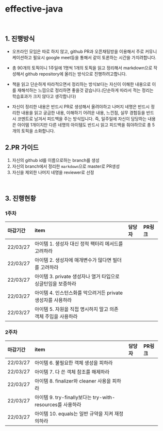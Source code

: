 # effective-java

<br>

## 1. 진행방식

- 오프라인 모임은 따로 하지 않고, github PR과 오픈채팅방을 이용해서 주로 커뮤니케이션하고 필요시 google meet등을 통해서 같이 토론하는 시간을 가지려합니다.

- 총 90개의 토픽이니 1주일에 1명씩 1개의 토픽을 읽고 정리해서 markdown으로 작성해서 github repository에 올리는 방식으로 진행하려고합니다.

- 책을 읽고 단순하게 따라적으면서 정리하는 방식보다는 자신이 이해한 내용으로 이를 재해석하는 느낌으로 정리하면 좋을것 같습니다.(단순하게 따라서 적는 정리는 학습효과가 크지 않다고 생각합니다)

- 자신이 정리한 내용은 반드시 PR로 생성해서 올려야하고 나머지 네명은 반드시 정리한 내용을 읽고 궁금한 내용, 이해하기 어려운 내용, 느낀점, 실무 경험등을 반드시 코멘트로 남겨서 피드백을 주는 방식입니다. 즉, 일주일에 자신이 담당하는 내용은 아이템 1개이지만 다른 네명의 아이템도 반드시 읽고 피드백을 줘야하므로 총 5개의 토픽을 소화합니다.


## 2.PR 가이드

1. 자신의 github id를 이름으로하는 branch를 생성
2. 자신의 branch에서 정리한 `markdown`으로 master로 PR생성
3. 자신을 제외한 나머지 네명을 reviewer로 선정

<br>

## 3. 진행현황

### 1주차

|   마감기간   | item                                              | 담당자              |        PR링크       |
|:----------|:---------------------------------------------------|:------------------|:-------------------|
| 22/03/27  |    아이템 1. 생성자 대신 정적 팩터리 메서드를 고려하라         |                   |                    |
| 22/03/27  |    아이템 2. 생성자에 매개변수가 많다면 빌더를 고려하라         |                   |                    |
| 22/03/27  |    아이템 3. private 생성자나 열거 타입으로 싱글턴임을 보증하라 |                   |                    |
| 22/03/27  |    아이템 4. 인스턴스화를 막으려거든 private 생성자를 사용하라  |                   |                    |
| 22/03/27  |    아이템 5. 자원을 직접 명시하지 말고 의존 객체 주입을 사용하라  |                   |                    |


### 2주차


|   마감기간   | item                                                     | 담당자              |        PR링크       |
|:----------|:--------------------------------------------------------- |:------------------|:-------------------|
| 22/03/27  |    아이템 6. 불필요한 객체 생성을 피하라                          |                   |                    |
| 22/03/27  |    아이템 7. 다 쓴 객체 참조를 해제하라                           |                   |                    |
| 22/03/27  |    아이템 8. finalizer와 cleaner 사용을 피하라                 |                   |                    |
| 22/03/27  |    아이템 9. try-finally보다는 try-with-resources를 사용하라   |                   |                    |
| 22/03/27  |    아이템 10. equals는 일반 규약을 지켜 재정의하라                |                   |                    |

<Br/>


